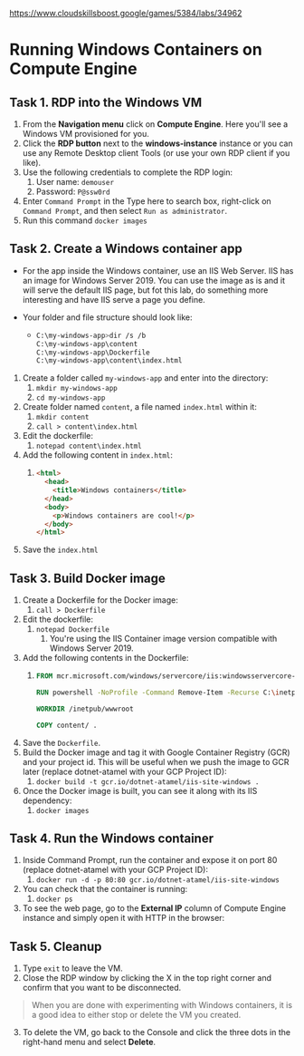 https://www.cloudskillsboost.google/games/5384/labs/34962

# Running Windows Containers on Compute Engine

## Task 1. RDP into the Windows VM

1. From the **Navigation menu** click on **Compute Engine**. Here you'll see a Windows VM provisioned for you.
2. Click the **RDP button** next to the **windows-instance** instance or you can use any Remote Desktop client Tools (or use your own RDP client if you like).
3. Use the following credentials to complete the RDP login:
   1. User name: `demouser`
   2. Password: `P@ssw0rd`
4. Enter `Command Prompt` in the Type here to search box, right-click on `Command Prompt`, and then select `Run as administrator`.
5. Run this command `docker images`
   

## Task 2. Create a Windows container app

- For the app inside the Windows container, use an IIS Web Server. IIS has an image for Windows Server 2019. You can use the image as is and it will serve the default IIS page, but fot this lab, do something more interesting and have IIS serve a page you define.

- Your folder and file structure should look like:
  - ```bash
    C:\my-windows-app>dir /s /b
    C:\my-windows-app\content
    C:\my-windows-app\Dockerfile
    C:\my-windows-app\content\index.html
    ```

1. Create a folder called `my-windows-app` and enter into the directory:
   1. `mkdir my-windows-app`
   2. `cd my-windows-app`
2. Create folder named `content`, a file named `index.html` within it:
   1. `mkdir content`
   2. `call > content\index.html`
3. Edit the dockerfile:
   1. `notepad content\index.html`
4. Add the following content in `index.html`:
   1. ```html
      <html>
        <head>
          <title>Windows containers</title>
        </head>
        <body>
          <p>Windows containers are cool!</p>
        </body>
      </html>
      ```
5. Save the `index.html`

## Task 3. Build Docker image

1. Create a Dockerfile for the Docker image:
   1. `call > Dockerfile`
2. Edit the dockerfile:
   1. `notepad Dockerfile`
      1. You're using the IIS Container image version compatible with Windows Server 2019.
3. Add the following contents in the Dockerfile:
   1. ```dockerfile
      FROM mcr.microsoft.com/windows/servercore/iis:windowsservercore-ltsc2019

      RUN powershell -NoProfile -Command Remove-Item -Recurse C:\inetpub\wwwroot\*

      WORKDIR /inetpub/wwwroot

      COPY content/ .
      ```
4. Save the `Dockerfile`.
5. Build the Docker image and tag it with Google Container Registry (GCR) and your project id. This will be useful when we push the image to GCR later (replace dotnet-atamel with your GCP Project ID):
   1. `docker build -t gcr.io/dotnet-atamel/iis-site-windows .`
6. Once the Docker image is built, you can see it along with its IIS dependency:
   1. `docker images`

## Task 4. Run the Windows container

1. Inside Command Prompt, run the container and expose it on port 80 (replace dotnet-atamel with your GCP Project ID):
   1. `docker run -d -p 80:80 gcr.io/dotnet-atamel/iis-site-windows`
2. You can check that the container is running:
   1. `docker ps`
3. To see the web page, go to the **External IP** column of Compute Engine instance and simply open it with HTTP in the browser:

## Task 5. Cleanup

1. Type `exit` to leave the VM.
2. Close the RDP window by clicking the X in the top right corner and confirm that you want to be disconnected.

> When you are done with experimenting with Windows containers, it is a good idea to either stop or delete the VM you created.

3. To delete the VM, go back to the Console and click the three dots in the right-hand menu and select **Delete**.

